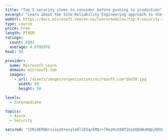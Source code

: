 ```yaml
---
title: "Top 5 security items to consider before pushing to production"
excerpt: "Learn about the Site Reliability Engineering approach to the challenge of assuring reliability and gain a better understanding of why it matters."
webUrl: https://docs.microsoft.com/en-us/learn/modules/top-5-security-items-to-consider/
type: course
price: Free
length: PT45M
ratings:
  count: 8201
  average: 4.6786976
heat: 56

provider:
  name: Microsoft Learn
  domain: microsoft.com
  images:
    - url: /assets/images/organizations/microsoft.com-50x50.jpg
      width: 50
      height: 50

levels:
  - Intermediate

topics:
  - Azure
  - Security

secured: "72RiUERNGrsixx2V+oxyie6liE5qzkMQc+7AezHc65NT1GsUQ0mBaRBpjNXUazOd7spzBxnvc0rd0leLy81uK+XY34BspB1ZiYkwb/i3KGKa6Ulx0EFtdyrofJeMgiFzQQSdOW8jNnSDYicDtIA204UKT9VNoqA/DUPLoWfeismMCeiASiV2dxranVsH3ZjYDmFiNsR7On9CYigru04ijoG4bFPEeJEeasX2d2sUucl0EIyM+9KgIX+qQJvIkjpncxafwt2RgDGP+eGRk5Ayo25UoMhmHo3c83a+98rqBmZ95yfH1L1/bNa9HSWxzfhPfE38DhnH9rqcE6Zm2fI04QFBXxhd5v1aCfEOY+lNJKfJg/w1y8W5YjzLvZyMbPHT4ZeKf1DbEIYQeVXkQbVx9tspYDD7IfFp3ESQkVu44VY=;Qr2SssnQBsvBLPrk9G/tCA=="
---
```


